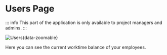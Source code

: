 # Users Page

::: info
This part of the application is only available to project managers and admins.
:::

![Users](/users.png){data-zoomable}

Here you can see the current worktime balance of your employees.
